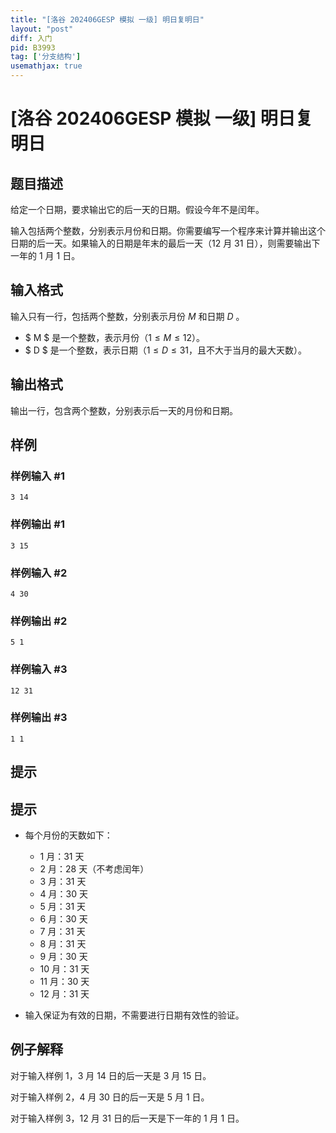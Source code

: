 ```yaml
---
title: "[洛谷 202406GESP 模拟 一级] 明日复明日"
layout: "post"
diff: 入门
pid: B3993
tag: ['分支结构']
usemathjax: true
---
```


# [洛谷 202406GESP 模拟 一级] 明日复明日
## 题目描述

给定一个日期，要求输出它的后一天的日期。假设今年不是闰年。

输入包括两个整数，分别表示月份和日期。你需要编写一个程序来计算并输出这个日期的后一天。如果输入的日期是年末的最后一天（12 月 31 日），则需要输出下一年的 1 月 1 日。

## 输入格式

输入只有一行，包括两个整数，分别表示月份 $M$ 和日期 $D$ 。

- $ M $ 是一个整数，表示月份（$1 \leq M \leq 12$）。
- $ D $ 是一个整数，表示日期（$1 \leq D \leq 31$，且不大于当月的最大天数）。
## 输出格式

输出一行，包含两个整数，分别表示后一天的月份和日期。
## 样例

### 样例输入 #1
```
3 14
```
### 样例输出 #1
```
3 15
```
### 样例输入 #2
```
4 30
```
### 样例输出 #2
```
5 1
```
### 样例输入 #3
```
12 31
```
### 样例输出 #3
```
1 1
```
## 提示

## 提示

- 每个月份的天数如下：
  - 1 月：31 天
  - 2 月：28 天（不考虑闰年）
  - 3 月：31 天
  - 4 月：30 天
  - 5 月：31 天
  - 6 月：30 天
  - 7 月：31 天
  - 8 月：31 天
  - 9 月：30 天
  - 10 月：31 天
  - 11 月：30 天
  - 12 月：31 天

- 输入保证为有效的日期，不需要进行日期有效性的验证。

## 例子解释

对于输入样例 1，3 月 14 日的后一天是 3 月 15 日。

对于输入样例 2，4 月 30 日的后一天是 5 月 1 日。

对于输入样例 3，12 月 31 日的后一天是下一年的 1 月 1 日。
